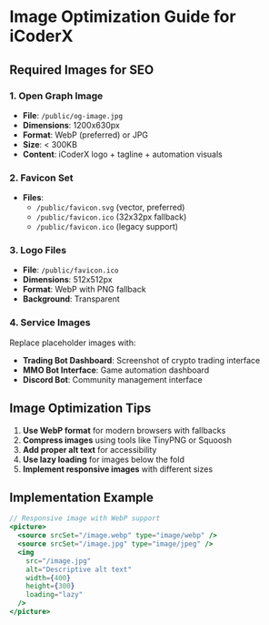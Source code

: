 # Image Optimization Guide for iCoderX

## Required Images for SEO

### 1. Open Graph Image
- **File**: `/public/og-image.jpg`
- **Dimensions**: 1200x630px
- **Format**: WebP (preferred) or JPG
- **Size**: < 300KB
- **Content**: iCoderX logo + tagline + automation visuals

### 2. Favicon Set
- **Files**: 
  - `/public/favicon.svg` (vector, preferred)
  - `/public/favicon.ico` (32x32px fallback)
  - `/public/favicon.ico` (legacy support)

### 3. Logo Files
- **File**: `/public/favicon.ico`
- **Dimensions**: 512x512px
- **Format**: WebP with PNG fallback
- **Background**: Transparent

### 4. Service Images
Replace placeholder images with:
- **Trading Bot Dashboard**: Screenshot of crypto trading interface
- **MMO Bot Interface**: Game automation dashboard
- **Discord Bot**: Community management interface

## Image Optimization Tips

1. **Use WebP format** for modern browsers with fallbacks
2. **Compress images** using tools like TinyPNG or Squoosh
3. **Add proper alt text** for accessibility
4. **Use lazy loading** for images below the fold
5. **Implement responsive images** with different sizes

## Implementation Example

```jsx
// Responsive image with WebP support
<picture>
  <source srcSet="/image.webp" type="image/webp" />
  <source srcSet="/image.jpg" type="image/jpeg" />
  <img 
    src="/image.jpg" 
    alt="Descriptive alt text" 
    width={400} 
    height={300}
    loading="lazy"
  />
</picture>
```
